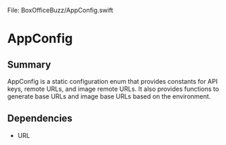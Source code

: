 File: BoxOfficeBuzz/AppConfig.swift

# AppConfig

## Summary
AppConfig is a static configuration enum that provides constants for API keys, remote URLs, and image remote URLs. It also provides functions to generate base URLs and image base URLs based on the environment.

## Dependencies
- URL


